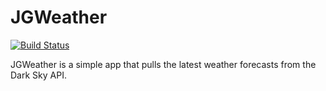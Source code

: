 # JGWeather

[![Build Status](https://travis-ci.org/joshgare/JGWeather.svg?branch=master)](https://travis-ci.org/joshgare/JGWeather)

JGWeather is a simple app that pulls the latest weather forecasts from the Dark Sky API.
